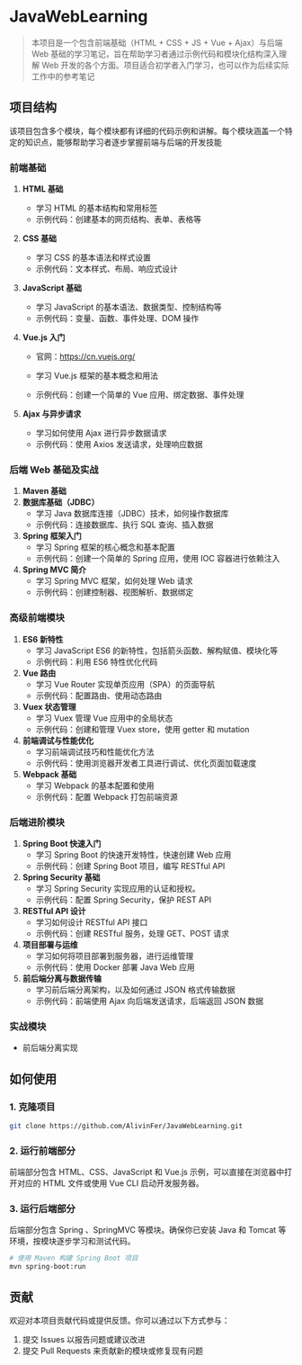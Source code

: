 # JavaWebLearning

> 本项目是一个包含前端基础（HTML + CSS + JS + Vue + Ajax）与后端 Web 基础的学习笔记，旨在帮助学习者通过示例代码和模块化结构深入理解 Web 开发的各个方面。项目适合初学者入门学习，也可以作为后续实际工作中的参考笔记

## 项目结构

该项目包含多个模块，每个模块都有详细的代码示例和讲解。每个模块涵盖一个特定的知识点，能够帮助学习者逐步掌握前端与后端的开发技能

### 前端基础

1. **HTML 基础**

   - 学习 HTML 的基本结构和常用标签
   - 示例代码：创建基本的网页结构、表单、表格等

2. **CSS 基础**

   - 学习 CSS 的基本语法和样式设置
   - 示例代码：文本样式、布局、响应式设计

3. **JavaScript 基础**

   - 学习 JavaScript 的基本语法、数据类型、控制结构等
   - 示例代码：变量、函数、事件处理、DOM 操作

4. **Vue.js 入门**

   - 官网：https://cn.vuejs.org/

   - 学习 Vue.js 框架的基本概念和用法
   - 示例代码：创建一个简单的 Vue 应用、绑定数据、事件处理

5. **Ajax 与异步请求**

   - 学习如何使用 Ajax 进行异步数据请求
   - 示例代码：使用 Axios 发送请求，处理响应数据

### 后端 Web 基础及实战

1. **Maven 基础**
2. **数据库基础（JDBC）**
   - 学习 Java 数据库连接（JDBC）技术，如何操作数据库
   - 示例代码：连接数据库、执行 SQL 查询、插入数据
3. **Spring 框架入门**
   - 学习 Spring 框架的核心概念和基本配置
   - 示例代码：创建一个简单的 Spring 应用，使用 IOC 容器进行依赖注入
4. **Spring MVC 简介**
   - 学习 Spring MVC 框架，如何处理 Web 请求
   - 示例代码：创建控制器、视图解析、数据绑定

### 高级前端模块

1. **ES6 新特性**
   - 学习 JavaScript ES6 的新特性，包括箭头函数、解构赋值、模块化等
   - 示例代码：利用 ES6 特性优化代码
2. **Vue 路由**
   - 学习 Vue Router 实现单页应用（SPA）的页面导航
   - 示例代码：配置路由、使用动态路由
3. **Vuex 状态管理**
   - 学习 Vuex 管理 Vue 应用中的全局状态
   - 示例代码：创建和管理 Vuex store，使用 getter 和 mutation
4. **前端调试与性能优化**
   - 学习前端调试技巧和性能优化方法
   - 示例代码：使用浏览器开发者工具进行调试、优化页面加载速度
5. **Webpack 基础**
   - 学习 Webpack 的基本配置和使用
   - 示例代码：配置 Webpack 打包前端资源

### 后端进阶模块

1. **Spring Boot 快速入门**
   - 学习 Spring Boot 的快速开发特性，快速创建 Web 应用
   - 示例代码：创建 Spring Boot 项目，编写 RESTful API
2. **Spring Security 基础**
   - 学习 Spring Security 实现应用的认证和授权。
   - 示例代码：配置 Spring Security，保护 REST API
3. **RESTful API 设计**
   - 学习如何设计 RESTful API 接口
   - 示例代码：创建 RESTful 服务，处理 GET、POST 请求
4. **项目部署与运维**
   - 学习如何将项目部署到服务器，进行运维管理
   - 示例代码：使用 Docker 部署 Java Web 应用
5. **前后端分离与数据传输**
   - 学习前后端分离架构，以及如何通过 JSON 格式传输数据
   - 示例代码：前端使用 Ajax 向后端发送请求，后端返回 JSON 数据

### 实战模块

- 前后端分离实现

## 如何使用

### 1. 克隆项目

```bash
git clone https://github.com/AlivinFer/JavaWebLearning.git
```

### 2. 运行前端部分

前端部分包含 HTML、CSS、JavaScript 和 Vue.js 示例，可以直接在浏览器中打开对应的 HTML 文件或使用 Vue CLI 启动开发服务器。

### 3. 运行后端部分

后端部分包含 Spring 、SpringMVC 等模块。确保你已安装 Java 和 Tomcat 等环境，按模块逐步学习和测试代码。

```bash
# 使用 Maven 构建 Spring Boot 项目
mvn spring-boot:run
```

## 贡献

欢迎对本项目贡献代码或提供反馈。你可以通过以下方式参与：

1. 提交 Issues 以报告问题或建议改进
2. 提交 Pull Requests 来贡献新的模块或修复现有问题

